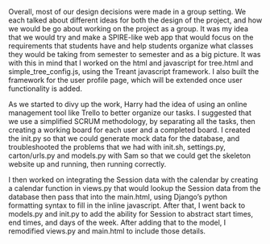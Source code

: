 ﻿Overall, most of our design decisions were made in a group setting. We each talked about different ideas for both the design of the project, and how we would be go about working on the project as a group. It was my idea that we would try and make a SPIRE-like web app that would focus on the requirements that students have and help students organize what classes they would be taking from semester to semester and as a big picture. It was with this in mind that I worked on the html and javascript for tree.html and simple\_tree\_config.js, using the Treant javascript framework. I also built the framework for the user profile page, which will be extended once user functionality is added.


As we started to divy up the work, Harry had the idea of using an online management tool like Trello to better organize our tasks. I suggested that we use a simplified SCRUM methodology, by separating all the tasks, then creating a working board for each user and a completed board. I created the init.py so that we could generate mock data for the database, and troubleshooted the problems that we had with init.sh, settings.py, carton/urls.py and models.py with Sam so that we could get the skeleton website up and running, then running correctly.


I then worked on integrating the Session data with the calendar by creating a calendar function in views.py that would lookup the Session data from the database then pass that into the main.html, using Django’s python formatting syntax to fill in the inline javascript. After that, I went back to models.py and init.py to add the ability for Session to abstract start times, end times, and days of the week. After adding that to the model, I remodified views.py and main.html to include those details.

